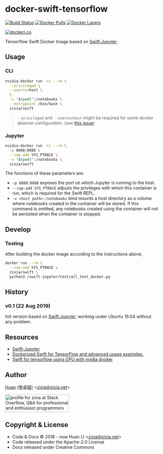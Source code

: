 # docker-swift-tensorflow

[![Build Status](https://travis-ci.com/huan/swift.svg?branch=master)](https://travis-ci.com/huan/swift)
[![Docker Pulls](https://img.shields.io/docker/pulls/zixia/swift.svg?maxAge=2592000)](https://hub.docker.com/r/zixia/swift/)
[![Docker Layers](https://images.microbadger.com/badges/image/zixia/swift.svg)](https://microbadger.com/#/images/zixia/swift)

[![dockeri.co](https://dockeri.co/image/zixia/swift)](https://hub.docker.com/r/zixia/swift/)

Tensorflow Swift Docker Image based on [Swift-Jupyter](https://github.com/google/swift-jupyter).

## Usage

### CLI

```sh
nvidia-docker run -ti --rm \
  --privileged \
  --userns=host \
  \
  -v "$(pwd)":/notebooks \
  --entrypoint /bin/bash \
  zixia/swift
```

> `--privileged` and `--userns=host` might be required for some docker deamon configuration. (see [this issue](https://github.com/hashicorp/nomad/issues/1904#issuecomment-523295864))

### Jupyter

```bash
nvidia-docker run -ti --rm \
  -p 8888:8888 \
  --cap-add SYS_PTRACE \
  -v "$(pwd)":/notebooks \
  zixia/swift
```

The functions of these parameters are:

- `-p 8888:8888` exposes the port on which Jupyter is running to the host.
- `--cap-add SYS_PTRACE` adjusts the privileges with which this container is run, which is required for the Swift REPL.
- `-v <host path>:/notebooks` bind mounts a host directory as a volume where notebooks created in the container will be stored.  If this command is omitted, any notebooks created using the container will not be persisted when the container is stopped.

## Develop

### Testing

After building the docker image according to the instructions above,

```sh
docker run --rm \
  --cap-add SYS_PTRACE \
  zixia/swift \
  python3 /swift-jupyter/test/all_test_docker.py
```

## History

### v0.1 (22 Aug 2019)

Init version based on [Swift-Jupyter](https://github.com/google/swift-jupyter), working under Ubuntu 19.04 without any problem.

## Resources

- [Swift-Jupyter](https://github.com/google/swift-jupyter)
- [Dockerized Swift for TensorFlow and advanced usage examples.](https://github.com/zachgrayio/swift-tensorflow)
- [Swift for tensorflow using GPU with nvidia docker](https://forums.fast.ai/t/swift-for-tensorflow-using-gpu-with-nvidia-docker/44730)

## Author

[Huan](https://github.com/huan) [(李卓桓)]((https://linkedin.com/in/zixia)) \<zixia@zixia.net\>

<a href="http://stackoverflow.com/users/1123955/zixia">
  <img src="http://stackoverflow.com/users/flair/1123955.png" width="208" height="58" alt="profile for zixia at Stack Overflow, Q&amp;A for professional and enthusiast programmers" title="profile for zixia at Stack Overflow, Q&amp;A for professional and enthusiast programmers">
</a>

## Copyright & License

- Code & Docs © 2018 - now Huan LI \<zixia@zixia.net\>
- Code released under the Apache-2.0 License
- Docs released under Creative Commons
